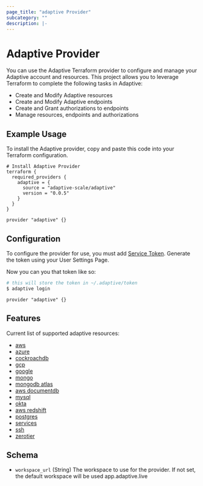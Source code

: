 ```yaml
---
page_title: "adaptive Provider"
subcategory: ""
description: |-
---
```


# Adaptive Provider

You can use the Adaptive Terraform provider to configure and manage your Adaptive account and resources. This project allows you to leverage Terraform to complete the following tasks in Adaptive:

- Create and Modify Adaptive resources
- Create and Modify Adaptive endpoints
- Create and Grant authorizations to endpoints
- Manage resources, endpoints and authorizations

## Example Usage

To install the Adaptive provider, copy and paste this code into your Terraform configuration.

```hcl
# Install Adaptive Provider
terraform {
  required_providers {
    adaptive = {
      source = "adaptive-scale/adaptive"
      version = "0.0.5"
    }
  }
}

provider "adaptive" {}
```

## Configuration

To configure the provider for use, you must add [Service Token](https://docs.adaptive.live/). Generate the token using your User Settings Page.

Now you can you that token like so:

   ```bash
   # this will store the token in ~/.adaptive/token
   $ adaptive login
   ```

   ```hcl
   provider "adaptive" {}
   ```

## Features

Current list of supported adaptive resources:

- [aws](https://docs.adaptive.live/integrations/aws)
- [azure](https://docs.adaptive.live/integrations/azure)
- [cockroachdb](https://docs.adaptive.live/integrations/cockroachdb)
- [gcp](https://docs.adaptive.live/integrations/gcp)
- [google](https://docs.adaptive.live/integrations/google)
- [mongo](https://docs.adaptive.live/integrations/mongo)
- [mongodb atlas](https://docs.adaptive.live/integrations/mongodb_atlas)
- [aws documentdb](https://docs.adaptive.live/integrations/documentdb)
- [mysql](https://docs.adaptive.live/integrations/mysql)
- [okta](https://docs.adaptive.live/integrations/okta)
- [aws redshift](https://docs.adaptive.live/integrations/redshift)
- [postgres](https://docs.adaptive.live/integrations/postgres)
- [services](https://docs.adaptive.live/integrations/services)
- [ssh](https://docs.adaptive.live/integrations/ssh)
- [zerotier](https://docs.adaptive.live/integrations/zerotier)

## Schema

- `workspace_url` (String) The workspace to use for the provider. If not set, the default workspace will be used app.adaptive.live
